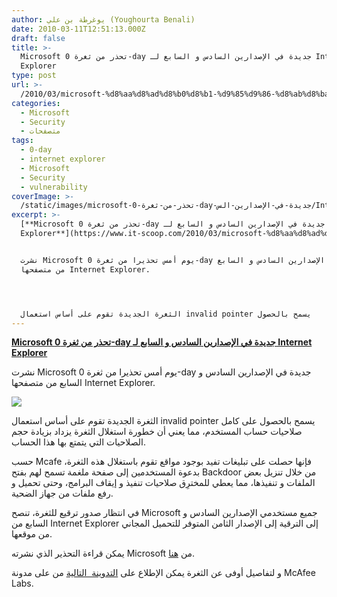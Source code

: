```yaml
---
author: يوغرطة بن علي (Youghourta Benali)
date: 2010-03-11T12:51:13.000Z
draft: false
title: >-
  Microsoft تحذر من ثغرة 0-day جديدة في الإصدارين السادس و السابع لـ Internet
  Explorer
type: post
url: >-
  /2010/03/microsoft-%d8%aa%d8%ad%d8%b0%d8%b1-%d9%85%d9%86-%d8%ab%d8%ba%d8%b1%d8%a9-0-day-%d8%ac%d8%af%d9%8a%d8%af%d8%a9-%d9%81%d9%8a-%d8%a7%d9%84%d8%a5%d8%b5%d8%af%d8%a7%d8%b1%d9%8a%d9%86-%d8%a7%d9%84%d8%b3/
categories:
  - Microsoft
  - Security
  - متصفحات
tags:
  - 0-day
  - internet explorer
  - Microsoft
  - Security
  - vulnerability
coverImage: >-
  /static/images/microsoft-تحذر-من-ثغرة-0-day-جديدة-في-الإصدارين-الس/Internet_Explorer_7_Logo_red.png
excerpt: >-
  [**Microsoft تحذر من ثغرة 0-day جديدة في الإصدارين السادس و السابع لـ Internet
  Explorer**](https://www.it-scoop.com/2010/03/microsoft-%d8%aa%d8%ad%d8%b0%d8%b1-%d9%85%d9%86-%d8%ab%d8%ba%d8%b1%d8%a9-0-day-%d8%ac%d8%af%d9%8a%d8%af%d8%a9-%d9%81%d9%8a-%d8%a7%d9%84%d8%a5%d8%b5%d8%af%d8%a7%d8%b1%d9%8a%d9%86-%d8%a7%d9%84%d8%b3/https://www.it-scoop.com/2010/03/microsoft-%d8%aa%d8%ad%d8%b0%d8%b1-%d9%85%d9%86-%d8%ab%d8%ba%d8%b1%d8%a9-0-day-%d8%ac%d8%af%d9%8a%d8%af%d8%a9-%d9%81%d9%8a-%d8%a7%d9%84%d8%a5%d8%b5%d8%af%d8%a7%d8%b1%d9%8a%d9%86-%d8%a7%d9%84%d8%b3/)


  نشرت Microsoft يوم أمس تحذيرا من ثغرة 0-day جديدة في الإصدارين السادس و السابع
  من متصفحها Internet Explorer.




  الثغرة الجديدة تقوم على أساس استعمال invalid pointer يسمح بالحصول
---
```

[**Microsoft تحذر من ثغرة 0-day جديدة في الإصدارين السادس و السابع لـ Internet Explorer**](https://www.it-scoop.com/2010/03/microsoft-%d8%aa%d8%ad%d8%b0%d8%b1-%d9%85%d9%86-%d8%ab%d8%ba%d8%b1%d8%a9-0-day-%d8%ac%d8%af%d9%8a%d8%af%d8%a9-%d9%81%d9%8a-%d8%a7%d9%84%d8%a5%d8%b5%d8%af%d8%a7%d8%b1%d9%8a%d9%86-%d8%a7%d9%84%d8%b3/https://www.it-scoop.com/2010/03/microsoft-%d8%aa%d8%ad%d8%b0%d8%b1-%d9%85%d9%86-%d8%ab%d8%ba%d8%b1%d8%a9-0-day-%d8%ac%d8%af%d9%8a%d8%af%d8%a9-%d9%81%d9%8a-%d8%a7%d9%84%d8%a5%d8%b5%d8%af%d8%a7%d8%b1%d9%8a%d9%86-%d8%a7%d9%84%d8%b3/)

نشرت Microsoft يوم أمس تحذيرا من ثغرة 0-day جديدة في الإصدارين السادس و السابع من متصفحها Internet Explorer.

![](/static/images/microsoft-تحذر-من-ثغرة-0-day-جديدة-في-الإصدارين-الس/Internet_Explorer\_7\_Logo_red.png)

الثغرة الجديدة تقوم على أساس استعمال invalid pointer يسمح بالحصول على كامل صلاحيات حساب المستخدم، مما يعني أن خطورة استغلال الثغرة يزداد بزيادة حجم الصلاحيات التي يتمتع بها هذا الحساب.

حسب Mcafe فإنها حصلت على تبليغات تفيد بوجود مواقع تقوم باستغلال هذه الثغرة، بدعوة المستخدمين إلى صفحة ملغمة تسمح لهم بفتح Backdoor من خلال تنزيل بعض الملفات و تنفيذها، مما يعطي للمخترِق صلاحيات تنفيذ و إيقاف البرامج، وحتى تحميل و رفع ملفات من جهاز الضحية.

في انتظار صدور ترقيع للثغرة، تنصح Microsoft جميع مستخدمي الإصدارين السادس و السابع من Internet Explorer إلى الترقية إلى الإصدار الثامن المتوفر للتحميل المجاني من موقعها.

يمكن قراءة التحذير الذي نشرته Microsoft من [هنا](http://www.microsoft.com/technet/security/advisory/981374.mspx).

و لتفاصيل أوفى عن الثغرة يمكن الإطلاع على [التدوينة  التالية](http://www.avertlabs.com/research/blog/index.php/2010/03/09/targeted-internet-explorer-0day-attack-announced-cve-2010-0806/) من على مدونة McAfee Labs.
